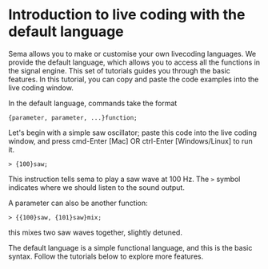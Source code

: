 # Introduction to live coding with the default language

Sema allows you to make or customise your own livecoding languages.  We provide the default language, which allows you to access all the functions in the signal engine. This set of tutorials guides you through the basic features.  In this tutorial, you can copy and paste the code examples into the live coding window.

In the default language, commands take the format

```
{parameter, parameter, ...}function;
```

Let's begin with a simple saw oscillator; paste this code into the live coding window, and press cmd-Enter [Mac] OR ctrl-Enter [Windows/Linux] to run it.

```
> {100}saw;
```

This instruction tells sema to play a saw wave at 100 Hz.  The `>` symbol indicates where we should listen to the sound output.


A parameter can also be another function:

```
> {{100}saw, {101}saw}mix;
```

this mixes two saw waves together, slightly detuned.

The default language is a simple functional language, and this is the basic syntax.  Follow the tutorials below to explore more features.
